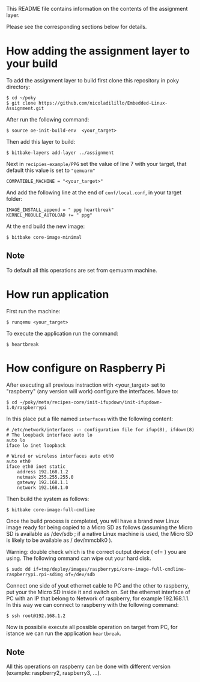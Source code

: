 This README file contains information on the contents of the assignment layer.

Please see the corresponding sections below for details.


# How adding the assignment layer to your build

To add the assignment layer to build first clone this repository in poky directory:

```
$ cd ~/poky
$ git clone https://github.com/nicoladilillo/Embedded-Linux-Assignment.git
```

After run the following command:
```
$ source oe-init-build-env  <your_target>
```

Then add this layer to build:
```
$ bitbake-layers add-layer ../assignment
```

Next in ``recipies-example/PPG`` set the value of line 7 with your target, that default this value is set to ``"qemuarm"``
```
COMPATIBLE_MACHINE = "<your_target>"
```

And add the following line at the end of ``conf/local.conf``, in your target folder:
```
IMAGE_INSTALL_append = " ppg heartbreak"
KERNEL_MODULE_AUTOLOAD += " ppg"
```

At the end build the new image:
```
$ bitbake core-image-minimal
```

## Note

To default all this operations are set from qemuarm machine.


# How run application
First run the machine:
```
$ runqemu <your_target>
```

To execute the application run the command:
```
$ heartbreak
```


# How configure on Raspberry Pi

After executing all previous instraction with <your_target> set to "raspberry" (any version will work) configure the interfaces. Move to:
```
$ cd ~/poky/meta/recipes-core/init-ifupdown/init-ifupdown-1.0/raspberrypi
```

In this place put a file named ``interfaces`` with the following content:
```
# /etc/network/interfaces -- configuration file for ifup(8), ifdown(8)
# The loopback interface auto lo
auto lo
iface lo inet loopback

# Wired or wireless interfaces auto eth0
auto eth0
iface eth0 inet static
	address 192.168.1.2
	netmask 255.255.255.0
	gateway 192.168.1.1
	network 192.168.1.0
```

Then build the system as follows:
```
$ bitbake core-image-full-cmdline
```

Once the build process is completed, you will have a brand new Linux image ready for being copied to a Micro SD as
follows (assuming the Micro SD is available as /dev/sdb ; if a native Linux machine is used, the Micro SD is likely to
be available as / dev/mmcblk0 ).

Warning: double check which is the correct output device ( of=<output device> ) you are using. The following ommand can wipe out your hard disk.
```
$ sudo dd if=tmp/deploy/images/raspberrypi/core-image-full-cmdline-raspberrypi.rpi-sdimg of=/dev/sdb
```

Connect one side of yout ethernet cable to PC and the other to raspberry, put your the Micro SD inside it and switch on. Set the ethernet interface of PC with an IP that belong to Network of raspberry, for example 192.168.1.1. In this way we can connect to raspberry with the following command:
```
$ ssh root@192.168.1.2
```

Now is possibile execute all possible operation on target from PC, for istance we can run the application ``heartbreak``.

## Note

All this operations on raspberry can be done with different version (example: raspberry2, raspberry3, ...).
